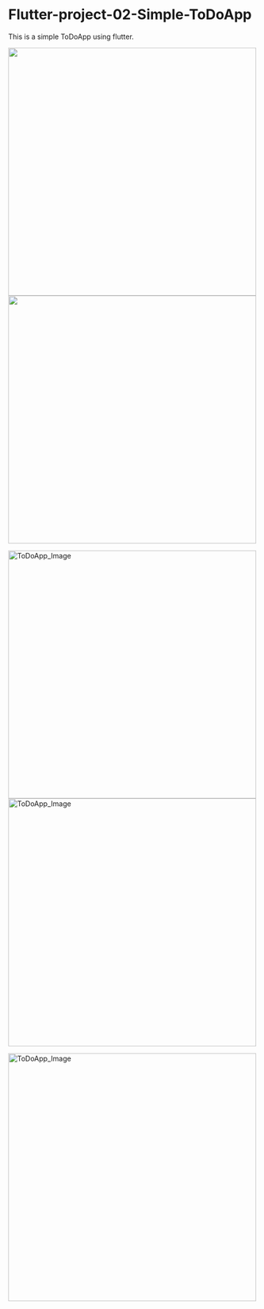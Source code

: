 # Flutter-project-02-Simple-ToDoApp
This is a simple ToDoApp using flutter.

<p> <img src="https://github.com/chamudithaperera/Flutter-project-02-Simple-ToDoApp/blob/main/ToDoApp2.png" height="500"/>
<img src="https://github.com/chamudithaperera/Flutter-project-02-Simple-ToDoApp/blob/main/ToDoApp3.png" height="500"/></p>

<p> <img src="https://github.com/chamudithaperera/Flutter-project-02-Simple-ToDoApp/blob/main/ToDoApp.png" alt="ToDoApp_Image" height="500"/>
<img src="https://github.com/chamudithaperera/Flutter-project-02-Simple-ToDoApp/blob/main/ToDoApp.png" alt="ToDoApp_Image" height="500"/></p>

<p> <img src="https://github.com/chamudithaperera/Flutter-project-02-Simple-ToDoApp/blob/main/ToDoApp.png" alt="ToDoApp_Image" height="500"/> </p>
